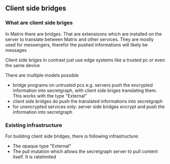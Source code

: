 ## Client side bridges

### What are client side briges

In Matrix there are bridges. That are extensisons which are installed on the server to translate between Matrix and other services. They
are mostly used for messengers, therefor the pushed informations will likely be messages

Client side briges in contrast just use edge systems like a trusted pc or even the same device

There are multiple models possible

-   bridge programs on untrusted pcs e.g. servers push the encrypted information into secretgraph, with client side briges translating them. This works with the type "External"
-   client side bridges do push the translated informations into secretgraph
-   for unencrypted services only: server side bridges encrypt and push the information into secretgraph

### Existing infrastructure

For building client side bridges, there is following infrastructure:

-   The opaque type "External"
-   The pull mutation which allows the secretgraph server to pull content itself. It is ratelimited
